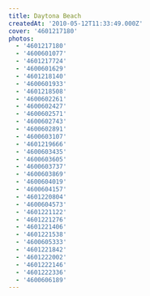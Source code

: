 ```yaml
---
title: Daytona Beach
createdAt: '2010-05-12T11:33:49.000Z'
cover: '4601217180'
photos:
  - '4601217180'
  - '4600601077'
  - '4601217724'
  - '4600601629'
  - '4601218140'
  - '4600601933'
  - '4601218508'
  - '4600602261'
  - '4600602427'
  - '4600602571'
  - '4600602743'
  - '4600602891'
  - '4600603107'
  - '4601219666'
  - '4600603435'
  - '4600603605'
  - '4600603737'
  - '4600603869'
  - '4600604019'
  - '4600604157'
  - '4601220804'
  - '4600604573'
  - '4601221122'
  - '4601221276'
  - '4601221406'
  - '4601221538'
  - '4600605333'
  - '4601221842'
  - '4601222002'
  - '4601222146'
  - '4601222336'
  - '4600606189'
---
```


